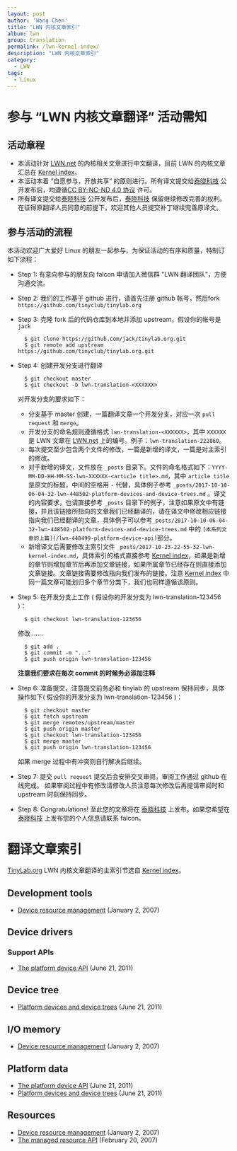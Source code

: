 ```yaml
---
layout: post
author: 'Wang Chen'
title: "LWN 内核文章索引"
album: lwn
group: translation
permalink: /lwn-kernel-index/
description: "LWN 内核文章索引"
category:
  - LWN
tags:
  - Linux
---
```


# 参与 “LWN 内核文章翻译” 活动需知

## 活动章程

- 本活动针对 [LWN.net](https://lwn.net/) 的内核相关文章进行中文翻译，目前 LWN 的内核文章汇总在 [Kernel index](https://lwn.net/Kernel/Index/)。
- 本活动本着 “自愿参与，开放共享” 的原则进行。所有译文提交给[泰晓科技](http://www.tinylab.org/) 公开发布后，均遵循[CC BY-NC-ND 4.0 协议](http://creativecommons.org/licenses/by-nc-nd/4.0/) 许可。
- 所有译文提交给[泰晓科技](http://www.tinylab.org/) 公开发布后，[泰晓科技](http://www.tinylab.org/) 保留继续修改完善的权利。在征得原翻译人员同意的前提下，欢迎其他人员提交补丁继续完善原译文。

## 参与活动的流程

本活动欢迎广大爱好 Linux 的朋友一起参与，为保证活动的有序和质量，特制订如下流程：

- Step 1: 有意向参与的朋友向 falcon 申请加入微信群 "LWN 翻译团队"，方便沟通交流。
- Step 2: 我们的工作基于 github 进行，请首先注册 github 帐号，然后fork `https://github.com/tinyclub/tinylab.org`
- Step 3: 克隆 fork 后的代码仓库到本地并添加 upstream，假设你的帐号是 `jack`
	
		$ git clone https://github.com/jack/tinylab.org.git
		$ git remote add upstream https://github.com/tinyclub/tinylab.org.git
		
- Step 4: 创建开发分支进行翻译

		$ git checkout master
		$ git checkout -b lwn-translation-<XXXXXX>

	对开发分支的要求如下：
	- 分支基于 master 创建，一篇翻译文章一个开发分支，对应一次 `pull request` 和 `merge`。
	- 开发分支的命名规则遵循格式 `lwn-translation-<XXXXXX>`，其中 `XXXXXX` 是 LWN 文章在 [LWN.net](https://lwn.net/) 上的编号。例子：`lwn-translation-222860`。
	- 每次提交至少包含两个文件的修改，一篇是新增的译文，一篇是对主索引的修改。
	- 对于新增的译文，文件放在 `_posts` 目录下。文件的命名格式如下：`YYYY-MM-DD-HH-MM-SS-lwn-XXXXXX-<article title>.md`，其中 `article title` 是原文的标题，中间的空格用 `-` 代替，具体例子参考 `_posts/2017-10-10-06-04-32-lwn-448502-platform-devices-and-device-trees.md` 。译文的内容要求，也请直接参考 `_posts` 目录下的例子，注意如果原文中有链接，并且该链接所指向的文章我们已经翻译的，请在译文中修改相应链接指向我们已经翻译的文章，具体例子可以参考`_posts/2017-10-10-06-04-32-lwn-448502-platform-devices-and-device-trees.md` 中的 `[本系列文章的上篇](/lwn-448499-platform-device-api)`部分。
	- 新增译文后需要修改主索引文件 `_posts/2017-10-23-22-55-32-lwn-kernel-index.md`，具体索引的格式直接参考 [Kernel index](https://lwn.net/Kernel/Index/)，如果是新增的章节则增加章节后再添加文章链接，如果所属章节已经存在则直接添加文章链接。文章链接需要修改指向我们发布的链接。注意 [Kernel index](https://lwn.net/Kernel/Index/) 中同一篇文章可能划归多个章节分类下，我们也同样遵循该原则。

- Step 5: 在开发分支上工作 ( 假设你的开发分支为 lwn-translation-123456 )：
		
		$ git checkout lwn-translation-123456
		
	修改 ......
	
		$ git add .
		$ git commit -m "..."
		$ git push origin lwn-translation-123456

	**注意我们要求在每次 commit 的时候务必添加注释**
	
- Step 6: 准备提交，注意提交前务必和 tinylab 的 upstream 保持同步，具体操作如下( 假设你的开发分支为 lwn-translation-123456 )：

		$ git checkout master
		$ git fetch upstream
		$ git merge remotes/upstream/master
		$ git push origin master
		$ git checkout lwn-translation-123456 
		$ git merge master
		$ git push origin lwn-translation-123456
		
	如果 merge 过程中有冲突则自行解决后继续。

- Step 7: 提交 `pull request`
	提交后会安排交叉审阅，审阅工作通过 github 在线完成。
如果审阅过程中有修改请修改人员注意每次修改后再提请审阅时和 upstream 时刻保持同步。
	
- Step 8: Congratulations! 至此您的文章将在 [泰晓科技](http://www.tinylab.org/) 上发布。如果您希望在 [泰晓科技](http://www.tinylab.org/) 上发布您的个人信息请联系 falcon。

	 

# 翻译文章索引

[TinyLab.org][1] LWN 内核文章翻译的主索引节选自 [Kernel index](https://lwn.net/Kernel/Index/)。

## Development tools

- [Device resource management](/lwn-215996-device-resource-management) (January 2, 2007)

## Device drivers

### Support APIs

- [The platform device API](/lwn-448499-platform-device-api) (June 21, 2011)

## Device tree

- [Platform devices and device trees](/lwn-448502-platform-devices-and-device-trees) (June 21, 2011)

## I/O memory

- [Device resource management](/lwn-215996-device-resource-management) (January 2, 2007)

## Platform data

- [The platform device API](/lwn-448499-platform-device-api) (June 21, 2011)
- [Platform devices and device trees](/lwn-448502-platform-devices-and-device-trees) (June 21, 2011)

## Resources

- [Device resource management](/lwn-215996-device-resource-management) (January 2, 2007)
- [The managed resource API](/lwn-222860-the-managed-resource-api) (February 20, 2007)

[1]: http://tinylab.org
